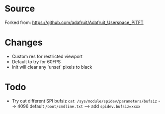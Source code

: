 # Source
Forked from: https://github.com/adafruit/Adafruit_Userspace_PiTFT

# Changes
* Custom res for restricted viewport
* Default to try for 60FPS
* Init will clear any 'unset' pixels to black

# Todo
* Try out different SPI bufsiz 
`cat /sys/module/spidev/parameters/bufsiz` --> 4096 default
`/boot/cmdline.txt` --> add `spidev.bufsiz=xxxx`
